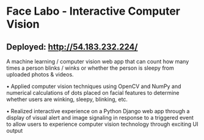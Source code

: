 # Face Labo - Interactive Computer Vision 
## Deployed: http://54.183.232.224/

A machine learning / computer vision web app that can count how many times a person blinks / winks or whether the person is sleepy from uploaded photos & videos.

• Applied computer vision techniques using OpenCV and NumPy and numerical calculations of dots 
placed on facial features to determine whether users are winking, sleepy, blinking, etc. 

• Realized interactive experience on a Python Django web app through a display of visual alert and image 
signaling in response to a triggered event to allow users to experience computer vision technology through exciting UI output
